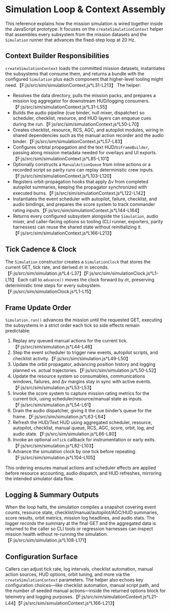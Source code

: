 # Simulation Loop & Context Assembly

This reference explains how the mission simulation is wired together inside the
JavaScript prototype. It focuses on the `createSimulationContext` helper that
assembles every subsystem from the mission datasets and the `Simulation` runner
that advances the fixed-step loop at 20 Hz.

## Context Builder Responsibilities

`createSimulationContext` loads the committed mission datasets, instantiates the
subsystems that consume them, and returns a bundle with the configured
`Simulation` plus each component that higher-level tooling might need.【F:js/src/sim/simulationContext.js†L31-L213】 The helper:

- Resolves the data directory, pulls the mission packs, and prepares a mission
  log aggregator for downstream HUD/logging consumers.【F:js/src/sim/simulationContext.js†L31-L55】
- Builds the audio pipeline (cue binder, null mixer, dispatcher) so scheduler,
  checklist, resource, and HUD layers can enqueue cues during the run.【F:js/src/sim/simulationContext.js†L50-L70】
- Creates checklist, resource, RCS, AGC, and autopilot modules, wiring in shared
  dependencies such as the manual action recorder and the audio binder.【F:js/src/sim/simulationContext.js†L57-L83】
- Configures orbital propagation and the text HUD/`UiFrameBuilder`, passing along
  mission metadata needed for overlays and UI exports.【F:js/src/sim/simulationContext.js†L85-L101】
- Optionally constructs a `ManualActionQueue` from inline actions or a recorded
  script so parity runs can replay deterministic crew inputs.【F:js/src/sim/simulationContext.js†L103-L120】
- Registers orbit-propagation hooks that apply Δv from completed autopilot
  summaries, keeping the propagator synchronized with executed burns.【F:js/src/sim/simulationContext.js†L122-L142】
- Instantiates the event scheduler with autopilot, failure, checklist, and audio
  bindings, and prepares the score system to track commander rating inputs.【F:js/src/sim/simulationContext.js†L144-L164】
- Returns every configured subsystem alongside the `Simulation`, audio mixer,
  and caller-facing options so tooling (CLI runner, exporters, parity harnesses)
  can reuse the shared state without reinitializing it.【F:js/src/sim/simulationContext.js†L166-L213】

## Tick Cadence & Clock

The `Simulation` constructor creates a `SimulationClock` that stores the current
GET, tick rate, and derived `dt` in seconds.【F:js/src/sim/simulation.js†L4-L37】【F:js/src/sim/simulationClock.js†L1-L15】 Each
call to `advance()` moves the clock forward by `dt`, preserving deterministic
time steps for every subsystem.【F:js/src/sim/simulationClock.js†L1-L15】

## Frame Update Order

`Simulation.run()` advances the mission until the requested GET, executing the
subsystems in a strict order each tick so side effects remain predictable:

1. Replay any queued manual actions for the current tick.【F:js/src/sim/simulation.js†L44-L48】
2. Step the event scheduler to trigger new events, autopilot scripts, and
   checklist activity.【F:js/src/sim/simulation.js†L49-L50】
3. Update the orbit propagator, advancing position history and logging planned
   vs. actual trajectories.【F:js/src/sim/simulation.js†L50-L52】
4. Update the resource system so consumables, communications windows, failures,
   and Δv margins stay in sync with active events.【F:js/src/sim/simulation.js†L53-L53】
5. Invoke the score system to capture mission rating metrics for the current
   tick, using scheduler/resource/manual state as inputs.【F:js/src/sim/simulation.js†L54-L61】
6. Drain the audio dispatcher, giving it the cue binder’s queue for the frame.【F:js/src/sim/simulation.js†L63-L64】
7. Refresh the HUD/Text HUD using aggregated scheduler, resource, autopilot,
   checklist, manual queue, RCS, AGC, score, orbit, log, and audio state.【F:js/src/sim/simulation.js†L66-L80】
8. Invoke an optional `onTick` callback for instrumentation or early exits.【F:js/src/sim/simulation.js†L82-L103】
9. Advance the simulation clock by one tick before repeating.【F:js/src/sim/simulation.js†L104-L105】

This ordering ensures manual actions and scheduler effects are applied before
resource accounting, audio dispatch, and HUD refreshes, mirroring the intended
simulator data flow.

## Logging & Summary Outputs

When the loop halts, the simulation compiles a snapshot covering event counts,
resource state, checklist/manual/autopilot/AGC/HUD summaries, score results,
orbit metrics, mission log headlines, and audio stats. The logger records the
summary at the final GET and the aggregated data is returned to the caller so
CLI tools or regression harnesses can inspect mission health without re-running
the simulation.【F:js/src/sim/simulation.js†L108-L171】

## Configuration Surface

Callers can adjust tick rate, log intervals, checklist automation, manual action
sources, HUD options, orbit tuning, and more via the `createSimulationContext`
parameters. The helper also echoes key configuration choices—like checklist
automation, manual script path, and the number of seeded manual actions—inside
the returned options block for telemetry and logging purposes.【F:js/src/sim/simulationContext.js†L21-L44】【F:js/src/sim/simulationContext.js†L166-L213】
